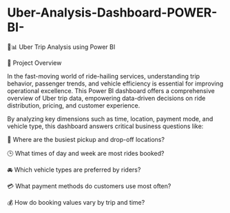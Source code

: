 # Uber-Analysis-Dashboard-POWER-BI-
🚗📊 Uber Trip Analysis using Power BI


📌 Project Overview



In the fast-moving world of ride-hailing services, understanding trip behavior, passenger trends, and vehicle efficiency is essential for improving operational excellence. This Power BI dashboard offers a comprehensive overview of Uber trip data, empowering data-driven decisions on ride distribution, pricing, and customer experience.



By analyzing key dimensions such as time, location, payment mode, and vehicle type, this dashboard answers critical business questions like:



📍 Where are the busiest pickup and drop-off locations?



🕒 What times of day and week are most rides booked?



🚘 Which vehicle types are preferred by riders?



💳 What payment methods do customers use most often?



💰 How do booking values vary by trip and time?
